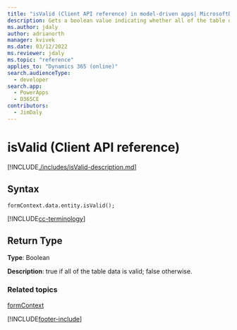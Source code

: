 ```yaml
---
title: "isValid (Client API reference) in model-driven apps| MicrosoftDocs"
description: Gets a boolean value indicating whether all of the table data is valid.
ms.author: jdaly
author: adrianorth
manager: kvivek
ms.date: 03/12/2022
ms.reviewer: jdaly
ms.topic: "reference"
applies_to: "Dynamics 365 (online)"
search.audienceType: 
  - developer
search.app: 
  - PowerApps
  - D365CE
contributors:
  - JimDaly
---
```

# isValid (Client API reference)



[!INCLUDE[./includes/isValid-description.md](./includes/isValid-description.md)]

## Syntax

`formContext.data.entity.isValid();`

[!INCLUDE[cc-terminology](../../../../data-platform/includes/cc-terminology.md)]

## Return Type

**Type**: Boolean

**Description**: true if all of the table data is valid; false otherwise.

### Related topics

[formContext](../../clientapi-form-context.md)



[!INCLUDE[footer-include](../../../../../includes/footer-banner.md)]